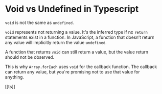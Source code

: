 # Void vs Undefined in Typescript

`void` is not the same as `undefined`.

`void` represents not returning a value. It's the inferred type if no `return` statements exist in a function. In JavaScript, a function that doesn’t return any value will implicitly return the value `undefined`.

A function that returns `void` can still return a value, but the value return should not be observed.

This is why `Array.forEach` uses `void` for the callback function. The callback can return any value, but you're promising not to use that value for anything.

[[ts]]